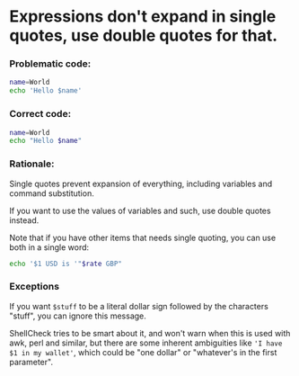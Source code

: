 # Expressions don't expand in single quotes, use double quotes for that.

### Problematic code:

```sh
name=World
echo 'Hello $name'
```

### Correct code:

```sh
name=World
echo "Hello $name"
```

### Rationale:

Single quotes prevent expansion of everything, including variables and command substitution.

If you want to use the values of variables and such, use double quotes instead.

Note that if you have other items that needs single quoting, you can use both in a single word:

```sh
echo '$1 USD is '"$rate GBP"
```

### Exceptions

If you want `$stuff` to be a literal dollar sign followed by the characters "stuff", you can ignore this message.

ShellCheck tries to be smart about it, and won't warn when this is used with awk, perl and similar, but there are some inherent ambiguities like `'I have $1 in my wallet'`, which could be "one dollar" or "whatever's in the first parameter".
